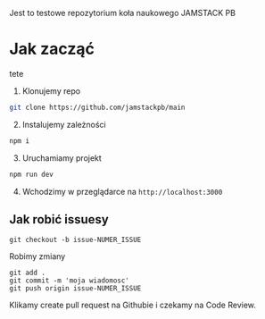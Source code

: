 Jest to testowe repozytorium koła naukowego JAMSTACK PB

# Jak zacząć
tete
1. Klonujemy repo
```sh
git clone https://github.com/jamstackpb/main
```
2. Instalujemy zależności
```sh
npm i
```
3. Uruchamiamy projekt
```sh
npm run dev
```
4. Wchodzimy w przeglądarce na `http://localhost:3000`
## Jak robić issuesy

```
git checkout -b issue-NUMER_ISSUE
```

Robimy zmiany

```
git add .
git commit -m 'moja wiadomosc'
git push origin issue-NUMER_ISSUE
```

Klikamy create pull request na Githubie i czekamy na Code Review.
